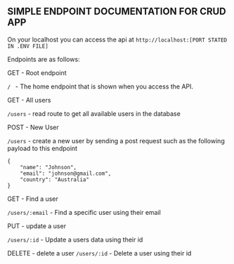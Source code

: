 ## SIMPLE ENDPOINT DOCUMENTATION FOR CRUD APP

On your localhost you can access the api at 
```http://localhost:[PORT STATED IN .ENV FILE]```

Endpoints are as follows:

GET - Root endpoint 

```/ ``` - The home endpoint that is shown when you access the API.


GET - All users

```/users``` - read route to get all available users in the database

POST - New User

```/users``` - create a new user by sending a post request such as the following payload to this endpoint

``` 
{
    "name": "Johnson",
    "email": "johnson@gmail.com",
    "country": "Australia"
}
```

GET - Find a user

```/users/:email```  - Find a specific user using their email

PUT - update a user

```/users/:id``` - Update a users data using their id


DELETE - delete a user
```/users/:id``` - Delete a  user using their id

